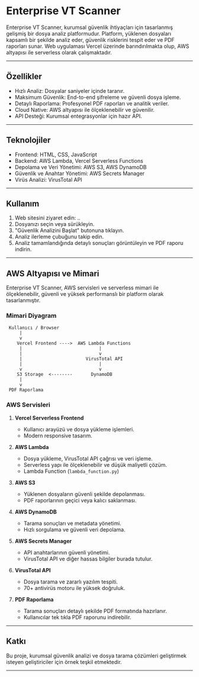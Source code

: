 # Enterprise VT Scanner

Enterprise VT Scanner, kurumsal güvenlik ihtiyaçları için tasarlanmış gelişmiş bir dosya analiz platformudur. Platform, yüklenen dosyaları kapsamlı bir şekilde analiz eder, güvenlik risklerini tespit eder ve PDF raporları sunar. Web uygulaması Vercel üzerinde barındırılmakta olup, AWS altyapısı ile serverless olarak çalışmaktadır.  


---

## Özellikler

- Hızlı Analiz: Dosyalar saniyeler içinde taranır.
- Maksimum Güvenlik: End-to-end şifreleme ve güvenli dosya işleme.
- Detaylı Raporlama: Profesyonel PDF raporları ve analitik veriler.
- Cloud Native: AWS altyapısı ile ölçeklenebilir ve güvenilir.
- API Desteği: Kurumsal entegrasyonlar için hazır API.

---

## Teknolojiler

- Frontend: HTML, CSS, JavaScript
- Backend: AWS Lambda, Vercel Serverless Functions
- Depolama ve Veri Yönetimi: AWS S3, AWS DynamoDB
- Güvenlik ve Anahtar Yönetimi: AWS Secrets Manager
- Virüs Analizi: VirusTotal API

---

## Kullanım

1. Web sitesini ziyaret edin: ..
2. Dosyanızı seçin veya sürükleyin.
3. "Güvenlik Analizini Başlat" butonuna tıklayın.
4. Analiz ilerleme çubuğunu takip edin.
5. Analiz tamamlandığında detaylı sonuçları görüntüleyin ve PDF raporu indirin.

---

## AWS Altyapısı ve Mimari

Enterprise VT Scanner, AWS servisleri ve serverless mimari ile ölçeklenebilir, güvenli ve yüksek performanslı bir platform olarak tasarlanmıştır.

### Mimari Diyagram
```
 Kullanıcı / Browser 
     |
     v
    Vercel Frontend ---->  AWS Lambda Functions 
     |                             |
     |                             v
     |                        VirusTotal API 
     |                             |
     v                             v
    S3 Storage  <--------       DynamoDB 
     |
     v
 PDF Raporlama 
````

### AWS Servisleri

1. **Vercel Serverless Frontend**  
   - Kullanıcı arayüzü ve dosya yükleme işlemleri.  
   - Modern responsive tasarım.

2. **AWS Lambda**  
   - Dosya yükleme, VirusTotal API çağrısı ve veri işleme.  
   - Serverless yapı ile ölçeklenebilir ve düşük maliyetli çözüm.
   - Lambda Function (`lambda_function.py`)     
   
3. **AWS S3**  
   - Yüklenen dosyaların güvenli şekilde depolanması.  
   - PDF raporlarının geçici veya kalıcı saklanması.

4. **AWS DynamoDB**  
   - Tarama sonuçları ve metadata yönetimi.  
   - Hızlı sorgulama ve güvenli veri depolama.

5. **AWS Secrets Manager**  
   - API anahtarlarının güvenli yönetimi.  
   - VirusTotal API ve diğer hassas bilgiler burada tutulur.

6. **VirusTotal API**  
   - Dosya tarama ve zararlı yazılım tespiti.  
   - 70+ antivirüs motoru ile yüksek doğruluk.

7. **PDF Raporlama**  
   - Tarama sonuçları detaylı şekilde PDF formatında hazırlanır.  
   - Kullanıcılar tek tıkla PDF raporunu indirebilir.

---

## Katkı

Bu proje, kurumsal güvenlik analizi ve dosya tarama çözümleri geliştirmek isteyen geliştiriciler için örnek teşkil etmektedir.

---

